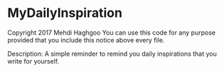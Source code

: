 
# MyDailyInspiration
Copyright 2017 Mehdi Haghgoo
You can use this code for any purpose provided that you include this notice above every file. 

Description:
A simple reminder to remind you daily inspirations that you write for yourself. 


